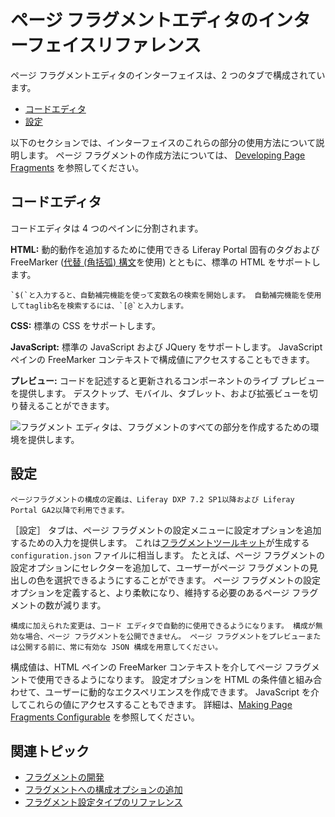 # ページ フラグメントエディタのインターフェイスリファレンス

ページ フラグメントエディタのインターフェイスは、2 つのタブで構成されています。

- [コードエディタ](#code-editor)
- [設定](#configuration)

以下のセクションでは、インターフェイスのこれらの部分の使用方法について説明します。 ページ フラグメントの作成方法については、 [Developing Page Fragments](../../developing-page-fragments/developing-fragments-intro.md) を参照してください。

## コードエディタ

コードエディタは 4 つのペインに分割されます。

**HTML:** 動的動作を追加するために使用できる Liferay Portal 固有のタグおよび FreeMarker ([代替 (角括弧) 構文](https://freemarker.apache.org/docs/dgui_misc_alternativesyntax.html)を使用) とともに、標準の HTML をサポートします。

```{tip}
`$(`と入力すると、自動補完機能を使って変数名の検索を開始します。 自動補完機能を使用してtaglib名を検索するには、`[@`と入力します。
```

**CSS:** 標準の CSS をサポートします。

**JavaScript:** 標準の JavaScript および JQuery をサポートします。 JavaScript ペインの FreeMarker コンテキストで構成値にアクセスすることもできます。

**プレビュー:** コードを記述すると更新されるコンポーネントのライブ プレビューを提供します。 デスクトップ、モバイル、タブレット、および拡張ビューを切り替えることができます。

![フラグメント エディタは、フラグメントのすべての部分を作成するための環境を提供します。](./page-fragment-editor-interface-reference/images/01.png)

## 設定

```{note}
ページフラグメントの構成の定義は、Liferay DXP 7.2 SP1以降および Liferay Portal GA2以降で利用できます。
```

［設定］ タブは、ページ フラグメントの設定メニューに設定オプションを追加するための入力を提供します。 これは[フラグメントツールキット](../../developing-page-fragments/using-the-fragments-toolkit.md)が生成する `configuration.json` ファイルに相当します。 たとえば、ページ フラグメントの設定オプションにセレクターを追加して、ユーザーがページ フラグメントの見出しの色を選択できるようにすることができます。 ページ フラグメントの設定オプションを定義すると、より柔軟になり、維持する必要のあるページ フラグメントの数が減ります。

```{note}
構成に加えられた変更は、コード エディタで自動的に使用できるようになります。 構成が無効な場合、ページ フラグメントを公開できません。 ページ フラグメントをプレビューまたは公開する前に、常に有効な JSON 構成を用意してください。
```

構成値は、HTML ペインの FreeMarker コンテキストを介してページ フラグメントで使用できるようになります。 設定オプションを HTML の条件値と組み合わせて、ユーザーに動的なエクスペリエンスを作成できます。 JavaScript を介してこれらの値にアクセスすることもできます。 詳細は、[Making Page Fragments Configurable](../../developing-page-fragments/adding-configuration-options-to-fragments.md) を参照してください。

## 関連トピック

- [フラグメントの開発](../../developing-page-fragments/developing-fragments-intro.md)
- [フラグメントへの構成オプションの追加](../../developing-page-fragments/adding-configuration-options-to-fragments.md)
- [フラグメント設定タイプのリファレンス](./fragment-configuration-types-reference.md)
